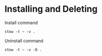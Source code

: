 # Installing and Deleting
Install command
```
stow -t ~ -v .
```


Uninstall command
```
stow -t ~ -v -D .
```
